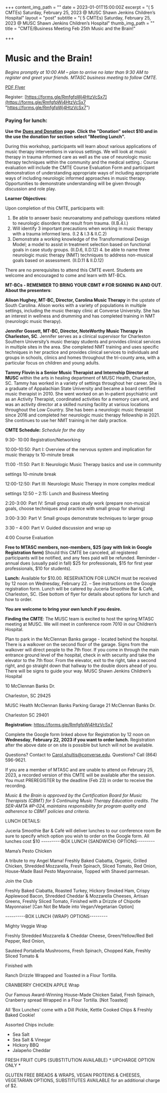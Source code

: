 +++
content_img_path = ""
date = 2023-01-01T15:00:00Z
excerpt = "( 5 CMTEs) Saturday, February 25, 2023 @ MUSC Shawn Jenkins Children’s Hospital"
layout = "post"
subtitle = "( 5 CMTEs) Saturday, February 25, 2023 @ MUSC Shawn Jenkins Children’s Hospital"
thumb_img_path = ""
title = "CMTE/Business Meeting Feb 25th Music and the Brain!"

+++
# Music and the Brain!

_Begins promptly at 10:00 AM – plan to arrive no later than 9:30 AM to register and greet your friends. MTASC business meeting to follow CMTE._

[PDF Flyer](/images/cmte-mtasc-flyer-feb-2023.pdf "PDF Flyer")

Register: [https://forms.gle/RmfgfpWj4HtzVcSx7](https://forms.gle/RmfgfpWj4HtzVcSx7 "https://forms.gle/RmfgfpWj4HtzVcSx7")

### Paying for lunch:

**Use the** [**Dues and Donation**](/dues) **page. Click the "Donation" select $10 and in the use the donation for section select "Meeting Lunch".**

During this workshop, participants will learn about various applications of music therapy interventions in various settings. We will look at music therapy in trauma informed care as well as the use of neurologic music therapy techniques within the community and the medical setting.: Course evaluation will include the CMTE Course Evaluation Form and participant demonstration of understanding appropriate ways of including appropriate  ways  of including neurologic informed approaches in music therapy. Opportunities to demonstrate understanding will be given through discussion and role play.

**Learner Objectives**:

Upon completion of this CMTE, participants will:

1. Be able to answer basic neuroanatomy and pathology questions related to neurologic disorders that result from trauma. (II.B.4.l.)
2. Will identify 3 important precautions when working in music therapy with a trauma informed lens. (I.2 & I.3 & II.C.2)
3. Demonstrate a working knowledge of the Transformational Design Model; a model to assist in treatment selection based on functional goals in case study groups. (II.D.6, II.D.12) 4. be able to name three neurologic music therapy (NMT) techniques to address non-musical goals based on assessment. (II.D.11 & II.D.12)

There are no prerequisites to attend this CMTE event.  Students are welcome and encouraged to come and learn with MT-BCs.

**MT-BCs - REMEMBER TO BRING YOUR CBMT # FOR SIGNING IN AND OUT**. **About the presenters**:

**Alison Hughey, MT-BC, Director, Carolina Music Therapy** in the upstate of South Carolina. Alison works with a variety of populations in multiple settings, including the music therapy clinic at Converse University.  She has an interest in wellness and drumming and has completed training in NMT (neurologic music therapy).

**Jennifer Gossett, MT-BC, Director, NoteWorthy Music Therapy in Charleston, SC**.  Jennifer serves as a clinical supervisor for Charleston Southern University’s music therapy students and provides clinical services in multiple sites in the area.  She completed NMT training and uses specific techniques in her practice and provides clinical services to individuals and groups in schools, clinics and homes throughout the tri-county area, with a particular focus on children and young adults.

**Tammy Flovin is a Senior Music Therapist and Internship Director at MUSC** within the arts in healing department of MUSC Health, Charleston, SC. Tammy has worked in a variety of settings throughout her career. She is a graduate of Appalachian State University and became a board certified music therapist in 2010. She went worked on an In-patient psychiatric unit as an Activity Therapist, coordinated activities for a memory care unit, and was an activity director at a skilled nursing facility at various locations throughout the Low Country. She has been a neurologic music therapist since 2016 and completed her neurologic music therapy fellowship in 2021. She continues to use her NMT training in her daily practice.

**CMTE Schedule:** _Schedule for the day_

9:30- 10:00        Registration/Networking

10:00–10:50:    Part I: Overview of the nervous system and implication for music therapy tx 10-minute break

11:00 -11:50:    Part II: Neurologic Music Therapy basics and use in community

settings 10-minute break

12:00-12:50:     Part III: Neurologic Music Therapy in more complex medical

settings 12:50 – 2:15:     Lunch and Business Meeting

2:20-3:00:    Part IV: Small group case study work (prepare non-musical goals, choose techniques and practice with small group for sharing)

3:00-3:30:           Part V:  Small groups demonstrate techniques to larger group

3:30 – 4:00:       Part V: Guided discussion and wrap up

4:00     Course Evaluation

**Free to MTASC members, non-members, $25 (pay with link in Google Registration form)** Should this CMTE be canceled, all registered participants will be notified, and any fees paid will be refunded.  Reminder - annual dues (usually paid in fall) $25 for professionals, $15 for first year professionals, $10 for students).

**Lunch:** Available for $10.00. RESERVATION FOR LUNCH must be received by 12 noon on  Wednesday, February 22. – See instructions on the Google registration form. Lunch will be catered by Juceria Smoothie Bar & Café, Charleston, SC. (See bottom of flyer for details about options for lunch and how to order.

**You are welcome to bring your own lunch if you desire.**

**Finding the CMTE**: The MUSC team is excited to host the spring MTASC meeting at MUSC. We will meet in conference room 7010 in our Children’s Hospital.

Plan to park in the McClennan Banks garage - located behind the hospital. There is a walkover on the second floor of the garage.  Signs from the walkover will direct people to the 7th floor. If you come in through the main entrance ground level of the hospital, check in with security and take the elevator to the 7th floor. From the elevator, exit to the right, take a second right, and go straight down that hallway to the double doors ahead of you. There will be signs to guide your way. MUSC Shawn Jenkins Children’s Hospital

10 McClennan Banks Dr.

Charleston, SC 29425

MUSC Health McClennan Banks Parking Garage 21 McClennan Banks Dr.

Charleston SC 29401

**Registration:** https://forms.gle/RmfgfpWj4HtzVcSx7

Complete the Google form linked above for Registration by 12 noon on **Wednesday**, **February 22, 2023 if you want to order lunch.** Registration after the above date or on site is possible but lunch will not be available.

Questions? Contact to Carol.shultis@converse.edu. Questions? Call (864) 596-9621.

If you are a member of MTASC and are unable to attend on February 25, 2023, a recorded version of this CMTE will be available after the session.  You must PREREGISTER by the deadline (Feb 23) in order to receive the recording.

_Music & the Brain is approved by the Certification Board for Music Therapists (CBMT) for 5 Continuing Music Therapy Education credits. The SER-AMTA #P-024, maintains responsibility for program quality and adherence to CBMT policies and criteria._

LUNCH DETAILS:

Juceria Smoothie Bar & Café will deliver lunches to our conference room Be sure to specify which option you wish to order on the Google form.  All lunches cost $10 ----------BOX LUNCH {SANDWICH} OPTIONS---------

Mama’s Pesto Chicken

A tribute to my Angel Mama! Freshly Baked Ciabatta, Organic, Grilled Chicken, Shredded Mozzarella, Fresh Spinach, Sliced Tomato, Red Onion, House-Made Basil Pesto Mayonnaise, Topped with Shaved parmesan.

Join the Club

Freshly Baked Ciabatta, Roasted Turkey, Hickory Smoked Ham, Crispy Applewood Bacon, Shredded Cheddar & Mozzarella Cheeses, Artisan Greens, Freshly Sliced Tomato, Finished with a Drizzle of Chipotle Mayonnaise! \[Can Not Be Made into Vegan/Vegetarian Option\]

\----------BOX LUNCH {WRAP} OPTIONS---------

Mighty Veggie Wrap

Freshly Shredded Mozzarella & Cheddar Cheese, Green/Yellow/Red Bell Pepper, Red Onion,

Sautéed Portabella Mushrooms, Fresh Spinach, Chopped Kale, Freshly Sliced Tomato &

Finished with

Ranch Drizzle Wrapped and Toasted in a Flour Tortilla.

CRANBERRY CHICKEN APPLE Wrap

Our Famous Award-Winning House-Made Chicken Salad, Fresh Spinach, Cranberry spread Wrapped in a Flour Tortilla. \[Not Toasted\]

All ‘Box Lunches’ come with a Dill Pickle, Kettle Cooked Chips & Freshly Baked Cookie!

Assorted Chips include:

* Sea Salt
* Sea Salt & Vinegar
* Hickory BBQ
* Jalapeño Cheddar

FRESH FRUIT CUPS {SUBSTITUTION AVAILABLE} * UPCHARGE OPTION ONLY *

GLUTEN FREE BREADS & WRAPS, VEGAN PROTEINS & CHEESES, VEGETARIAN OPTIONS, SUBSTITUTES AVAILABLE for an additional charge of $2.